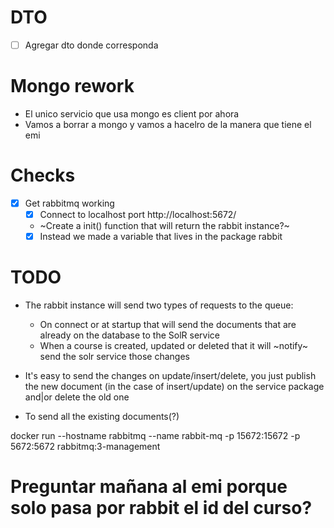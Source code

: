 # DTO

- [ ] Agregar dto donde corresponda

# Mongo rework

- El unico servicio que usa mongo es client por ahora
- Vamos a borrar a mongo y vamos a hacelro de la manera que tiene el emi

# Checks

- [x] Get rabbitmq working
  - [x] Connect to localhost port http://localhost:5672/
  - ~Create a init() function that will return the rabbit instance?~
  - [x] Instead we made a variable that lives in the package rabbit

# TODO

- The rabbit instance will send two types of requests to the queue:

  - On connect or at startup that will send the documents that are already on the database to the SolR service
  - When a course is created, updated or deleted that it will ~notify~ send the solr service those changes

- It's easy to send the changes on update/insert/delete, you just publish the new document (in the case of insert/update) on the service package and|or delete the old one
- To send all the existing documents(?)

docker run --hostname rabbitmq --name rabbit-mq -p 15672:15672 -p 5672:5672 rabbitmq:3-management

# Preguntar mañana al emi porque solo pasa por rabbit el id del curso?
